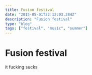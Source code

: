 ```yaml
---
title: Fusion festival
date: "2015-05-01T22:12:03.284Z"
description: "Fusion festival"
type: "blog"
tags: ["festival", "music", "summer"]
---
```

# Fusion festival

it fucking sucks